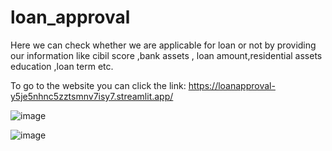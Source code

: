 # loan_approval

Here we can check whether we are applicable for loan or not by providing our information like cibil score ,bank assets , loan amount,residential assets education ,loan term etc.

To go to the website you can  click the link: https://loanapproval-y5je5nhnc5zztsmnv7isy7.streamlit.app/



![image](https://github.com/debnarayankundu/loan_approval/assets/159264658/e19928bd-6292-427c-a9b6-02ac022b33ae)

![image](https://github.com/debnarayankundu/loan_approval/assets/159264658/640b1bfe-5d0d-4652-a5cd-2ec37e7a9a47)

